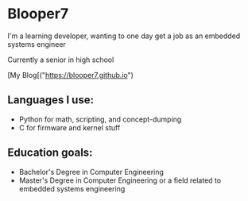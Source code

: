 # Blooper7

I'm a learning developer, wanting to one day get a job as an embedded systems engineer

Currently a senior in high school

[My Blog[("https://blooper7.github.io")

## Languages I use:
- Python for math, scripting, and concept-dumping
- C for firmware and kernel stuff

## Education goals:
- Bachelor's Degree in Computer Engineering
- Master's Degree in Computer Engineering or a field related to embedded systems engineering
